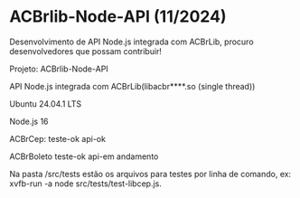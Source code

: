 # ACBrlib-Node-API (11/2024)

Desenvolvimento de API Node.js integrada com ACBrLib, procuro desenvolvedores que possam contribuir!


Projeto: ACBrlib-Node-API

API Node.js integrada com ACBrLib(libacbr****.so (single thread)) 

Ubuntu 24.04.1 LTS

Node.js 16


ACBrCep:
teste-ok 
api-ok

ACBrBoleto
teste-ok
api-em andamento


Na pasta /src/tests estão os arquivos para testes por linha de comando, ex: xvfb-run -a node src/tests/test-libcep.js.



